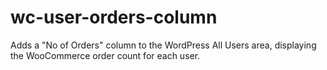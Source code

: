 # wc-user-orders-column
Adds a "No of Orders" column to the WordPress All Users area, displaying the WooCommerce order count for each user.
